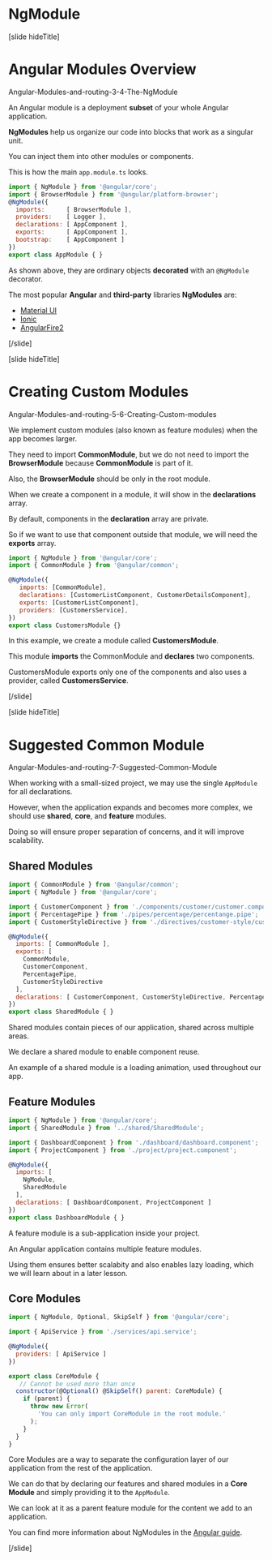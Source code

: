 # NgModule

[slide hideTitle]

# Angular Modules Overview

Angular-Modules-and-routing-3-4-The-NgModule

An Angular module is a deployment **subset** of your whole Angular application.

**NgModules** help us organize our code into blocks that work as a singular unit.

You can inject them into other modules or components.

This is how the main `app.module.ts` looks.

```js
import { NgModule } from '@angular/core';
import { BrowserModule } from '@angular/platform-browser';
@NgModule({
  imports:      [ BrowserModule ],
  providers:    [ Logger ],
  declarations: [ AppComponent ],
  exports:      [ AppComponent ],
  bootstrap:    [ AppComponent ]
})
export class AppModule { }
```

As shown above, they are ordinary objects **decorated** with an `@NgModule` decorator.

The most popular **Angular** and **third-party** libraries **NgModules** are:

- [Material UI](https://material.angular.io/)
- [Ionic](https://ionicframework.com/)
- [AngularFire2](https://github.com/IdanCo/angularfire2)

[/slide]

[slide hideTitle]

# Creating Custom Modules

Angular-Modules-and-routing-5-6-Creating-Custom-modules

We implement custom modules (also known as feature modules) when the app becomes larger.

They need to import **CommonModule**, but we do not need to import the **BrowserModule** because **CommonModule** is part of it.

Also, the **BrowserModule** should be only in the root module.

When we create a component in a module, it will show in the **declarations** array.

By default, components in the **declaration** array are private.

So if we want to use that component outside that module, we will need the **exports** array.

```js
import { NgModule } from '@angular/core';
import { CommonModule } from '@angular/common';

@NgModule({
   imports: [CommonModule],
   declarations: [CustomerListComponent, CustomerDetailsComponent],
   exports: [CustomerListComponent],
   providers: [CustomersService],
})
export class CustomersModule {}
```

In this example, we create a module called **CustomersModule**.

This module **imports** the CommonModule and **declares** two components.

CustomersModule exports only one of the components and also uses a provider, called **CustomersService**.

[/slide]

[slide hideTitle]

# Suggested Common Module

Angular-Modules-and-routing-7-Suggested-Common-Module

When working with a small-sized project, we may use the single `AppModule` for all declarations.

However, when the application expands and becomes more complex, we should use **shared**, **core**, and **feature** modules.

Doing so will ensure proper separation of concerns, and it will improve scalability.

## Shared Modules

```js
import { CommonModule } from '@angular/common';
import { NgModule } from '@angular/core';

import { CustomerComponent } from './components/customer/customer.component';
import { PercentagePipe } from './pipes/percentage/percentange.pipe';
import { CustomerStyleDirective } from './directives/customer-style/customer-style.directive';

@NgModule({
  imports: [ CommonModule ],
  exports: [
    CommonModule,
    CustomerComponent,
    PercentagePipe,
    CustomerStyleDirective 
  ],
  declarations: [ CustomerComponent, CustomerStyleDirective, PercentagePipe ]
})
export class SharedModule { }
```

Shared modules contain pieces of our application, shared across multiple areas.

We declare a shared module to enable component reuse.

An example of a shared module is a loading animation, used throughout our app.

## Feature Modules

```js
import { NgModule } from '@angular/core';
import { SharedModule } from '../shared/SharedModule';

import { DashboardComponent } from './dashboard/dashboard.component';
import { ProjectComponent } from './project/project.component';

@NgModule({
  imports: [
    NgModule,
    SharedModule
  ],
  declarations: [ DashboardComponent, ProjectComponent ]
})
export class DashboardModule { }
```

A feature module is a sub-application inside your project.

An Angular application contains multiple feature modules.

Using them ensures better scalabity and also enables lazy loading, which we will learn about in a later lesson.

## Core Modules

```js
import { NgModule, Optional, SkipSelf } from '@angular/core';

import { ApiService } from './services/api.service';

@NgModule({
  providers: [ ApiService ]
})

export class CoreModule {
   // Cannot be used more than once
  constructor(@Optional() @SkipSelf() parent: CoreModule) {
    if (parent) {
      throw new Error(
        'You can only import CoreModule in the root module.'
      );
    }
  }
}
```

Core Modules are a way to separate the configuration layer of our application from the rest of the application.

We can do that by declaring our features and shared modules in a **Core Module** and simply providing it to the `AppModule`.

We can look at it as a parent feature module for the content we add to an application.

You can find more information about NgModules in the [Angular guide](https://angular.io/guide/ngmodules).

[/slide]
